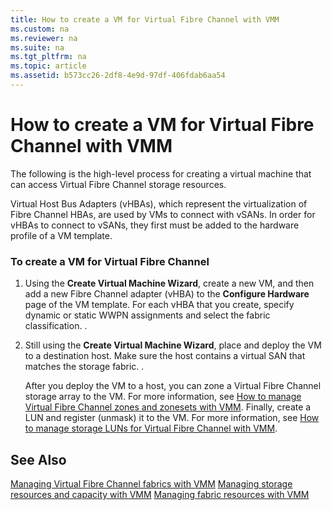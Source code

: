 ```yaml
---
title: How to create a VM for Virtual Fibre Channel with VMM
ms.custom: na
ms.reviewer: na
ms.suite: na
ms.tgt_pltfrm: na
ms.topic: article
ms.assetid: b573cc26-2df8-4e9d-97df-406fdab6aa54
---
```

# How to create a VM for Virtual Fibre Channel with VMM
The following is the high\-level process for creating a virtual machine that can access Virtual Fibre Channel storage resources.

Virtual Host Bus Adapters \(vHBAs\), which represent the virtualization of Fibre Channel HBAs, are used by VMs to connect with vSANs. In order for vHBAs to connect to vSANs, they first must be added to the hardware profile of a VM template.

### To create a VM for Virtual Fibre Channel

1.  Using the  **Create Virtual Machine Wizard**, create a new VM, and then add a new Fibre Channel adapter \(vHBA\) to the **Configure Hardware** page of the VM template. For each vHBA that you create, specify dynamic or static WWPN assignments and select the fabric classification. .

2.  Still using the **Create Virtual Machine Wizard**, place and deploy the VM to a destination host. Make sure the host contains a virtual SAN that matches the storage fabric. .

    After you deploy the VM to a host, you can zone a Virtual Fibre Channel storage array to the VM. For more information, see [How to manage Virtual Fibre Channel zones and zonesets with VMM](../Topic/How-to-manage-Virtual-Fibre-Channel-zones-and-zonesets-with-VMM.md). Finally, create a LUN and register \(unmask\) it to the VM. For more information, see [How to manage storage LUNs for Virtual Fibre Channel with VMM](../Topic/How-to-manage-storage-LUNs-for-Virtual-Fibre-Channel-with-VMM.md).

## See Also
[Managing Virtual Fibre Channel fabrics with VMM](../Topic/Managing-Virtual-Fibre-Channel-fabrics-with-VMM.md)
[Managing storage resources and capacity with VMM](../Topic/Managing-storage-resources-and-capacity-with-VMM.md)
[Managing fabric resources with VMM](../Topic/Managing-fabric-resources-with-VMM.md)

